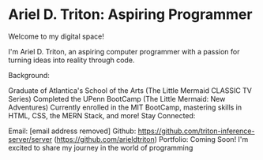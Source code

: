 # Ariel D. Triton: Aspiring Programmer
Welcome to my digital space!

I'm Ariel D. Triton, an aspiring computer programmer with a passion for turning ideas into reality through code.

Background:

Graduate of Atlantica's School of the Arts (The Little Mermaid CLASSIC TV Series)
Completed the UPenn BootCamp (The Little Mermaid: New Adventures)
Currently enrolled in the MIT BootCamp, mastering skills in HTML, CSS, the MERN Stack, and more!
Stay Connected:

Email: [email address removed]
Github: https://github.com/triton-inference-server/server (https://github.com/arieldtriton)
Portfolio: Coming Soon!
I'm excited to share my journey in the world of programming
